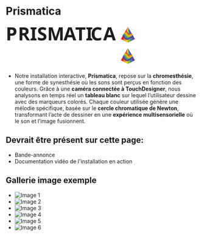 # Prismatica

![](/medias/logo/prismatica-logo-black.svg#gh-dark-mode-only)
![](/medias/logo/prismatica-logo-white.svg#gh-light-mode-only)


* Notre installation interactive, **Prismatica**, repose sur la **chromesthésie**, une forme de synesthésie où les sons sont perçus en fonction des couleurs. Grâce à une **caméra connectée à TouchDesigner**, nous analysons en temps réel un **tableau blanc** sur lequel l’utilisateur dessine avec des marqueurs colorés. Chaque couleur utilisée génère une mélodie spécifique, basée sur le **cercle chromatique de Newton**, transformant l’acte de dessiner en une **expérience multisensorielle** où le son et l’image fusionnent.

## Devrait être présent sur cette page:

* Bande-annonce
* Documentation vidéo de l'installation en action

## Gallerie image exemple

* ![Image 1](https://placehold.co/400x400?text=1+image)
* ![Image 2](https://placehold.co/400x400?text=2+image)
* ![Image 3](https://placehold.co/400x400?text=3+image)
* ![Image 4](https://placehold.co/400x400?text=4+image)
* ![Image 5](https://placehold.co/400x400?text=5+image)
* ![Image 6](https://placehold.co/400x400?text=6+image)

